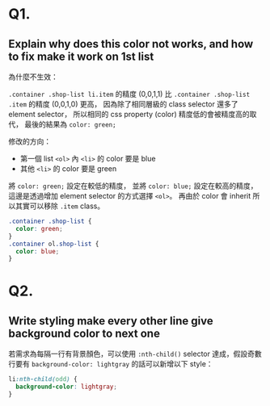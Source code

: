 # Q1.

## Explain why does this color not works, and how to fix make it work on 1st list

為什麼不生效：

`.container .shop-list li.item` 的精度 (0,0,1,1) 比 `.container .shop-list .item` 的精度 (0,0,1,0) 更高，
因為除了相同層級的 class selector 還多了 element selector，
所以相同的 css property (color) 精度低的會被精度高的取代，
最後的結果為 `color: green;`

修改的方向：

- 第一個 list `<ol>` 內 `<li>` 的 color 要是 blue
- 其他 `<li>` 的 color 要是 green

將 `color: green;` 設定在較低的精度，
並將 `color: blue;` 設定在較高的精度，
這邊是透過增加 element selector 的方式選擇 `<ol>`。
再由於 color 會 inherit 所以其實可以移除 `.item` class。

```css
.container .shop-list {
  color: green;
}
.container ol.shop-list {
  color: blue;
}
```

# Q2.

## Write styling make every other line give background color to next one

若需求為每隔一行有背景顏色，可以使用 `:nth-child()` selector 達成，假設奇數行要有 `background-color: lightgray` 的話可以新增以下 style：

```css
li:nth-child(odd) {
  background-color: lightgray;
}
```
